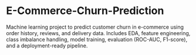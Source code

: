 # E-Commerce-Churn-Prediction
Machine learning project to predict customer churn in e-commerce using order history, reviews, and delivery data. Includes EDA, feature engineering, class imbalance handling, model training, evaluation (ROC-AUC, F1-score), and a deployment-ready pipeline.
